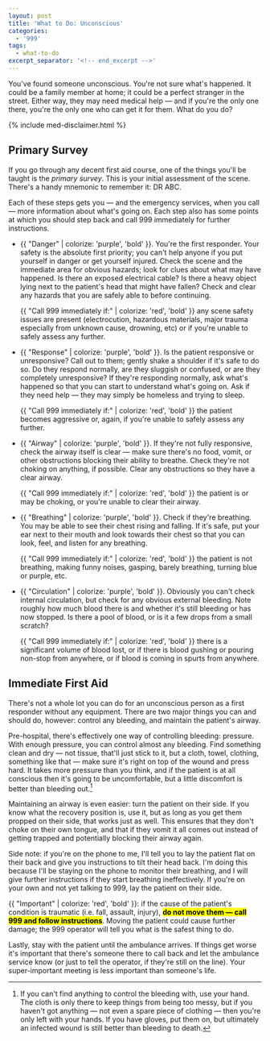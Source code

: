 ```yaml
---
layout: post
title: 'What to Do: Unconscious'
categories:
  - '999'
tags:
  - what-to-do
excerpt_separator: '<!-- end_excerpt -->'
---
```


You've found someone unconscious. You're not sure what's happened. It could be a family member at home; it could be a
perfect stranger in the street. Either way, they may need medical help &mdash; and if you're the only one there, you're
the only one who can get it for them. What do you do?

<!-- end_excerpt -->

{% include med-disclaimer.html %}

## Primary Survey
If you go through any decent first aid course, one of the things you'll be taught is the _primary survey_. This is your
initial assessment of the scene. There's a handy mnemonic to remember it: DR ABC.

Each of these steps gets you &mdash; and the emergency services, when you call &mdash; more information about what's
going on. Each step also has some points at which you should step back and call 999 immediately for further
instructions.

* {{ "Danger" | colorize: 'purple', 'bold' }}.
  You're the first responder. Your safety is the absolute first priority; you can't help anyone if you put
  yourself in danger or get yourself injured. Check the scene and the immediate area for obvious hazards; look for
  clues about what may have happened. Is there an exposed electrical cable? Is there a heavy object lying next to the
  patient's head that might have fallen? Check and clear any hazards that you are safely able to before continuing.

  {{ "Call 999 immediately if:" | colorize: 'red', 'bold' }} any scene safety issues are present (electrocution,
  hazardous materials, major trauma especially from unknown cause, drowning, etc) or if you're unable to safely assess
  any further.

* {{ "Response" | colorize: 'purple', 'bold' }}.
  Is the patient responsive or unresponsive? Call out to them; gently shake a shoulder if it's safe to do
  so. Do they respond normally, are they sluggish or confused, or are they completely unresponsive? If they're
  responding normally, ask what's happened so that you can start to understand what's going on. Ask if they need help
  &mdash; they may simply be homeless and trying to sleep.

  {{ "Call 999 immediately if:" | colorize: 'red', 'bold' }} the patient becomes aggressive or, again, if you're
  unable to safely assess any further.

* {{ "Airway" | colorize: 'purple', 'bold' }}.
  If they're not fully responsive, check the airway itself is clear &mdash; make sure there's no food,
  vomit, or other obstructions blocking their ability to breathe. Check they're not choking on anything, if possible.
  Clear any obstructions so they have a clear airway.

  {{ "Call 999 immediately if:" | colorize: 'red', 'bold' }} the patient is or may be choking, or you're unable to
  clear their airway.

* {{ "Breathing" | colorize: 'purple', 'bold' }}.
  Check if they're breathing. You may be able to see their chest rising and falling. If it's safe, put
  your ear next to their mouth and look towards their chest so that you can look, feel, and listen for any breathing.

  {{ "Call 999 immediately if:" | colorize: 'red', 'bold' }} the patient is not breathing, making funny noises,
  gasping, barely breathing, turning blue or purple, etc.

* {{ "Circulation" | colorize: 'purple', 'bold' }}.
  Obviously you can't check internal circulation, but check for any obvious external bleeding. Note
  roughly how much blood there is and whether it's still bleeding or has now stopped. Is there a pool of blood, or is it
  a few drops from a small scratch?

  {{ "Call 999 immediately if:" | colorize: 'red', 'bold' }} there is a significant volume of blood lost, or if there
  is blood gushing or pouring non-stop from anywhere, or if blood is coming in spurts from anywhere.

## Immediate First Aid
There's not a whole lot you can do for an unconscious person as a first responder without any equipment. There are two
major things you can and should do, however: control any bleeding, and maintain the patient's airway.

Pre-hospital, there's effectively one way of controlling bleeding: pressure. With enough pressure, you can control
almost any bleeding. Find something clean and dry &mdash; not tissue, that'll just stick to it, but a cloth, towel,
clothing, something like that &mdash; make sure it's right on top of the wound and press hard. It takes more pressure
than you think, and if the patient is at all conscious then it's going to be uncomfortable, but a little discomfort is
better than bleeding out.[^1]

Maintaining an airway is even easier: turn the patient on their side. If you know what the recovery position is, use it,
but as long as you get them propped on their side, that works just as well. This ensures that they don't choke on their
own tongue, and that if they vomit it all comes out instead of getting trapped and potentially blocking their airway
again.

Side note: if you're on the phone to me, I'll tell you to lay the patient flat on their back and give you instructions
to tilt their head back. I'm doing this because I'll be staying on the phone to monitor their breathing, and I will give
further instructions if they start breathing ineffectively. If you're on your own and not yet talking to 999, lay the
patient on their side.

{{ "Important" | colorize: 'red', 'bold' }}: if the cause of the patient's condition is traumatic (i.e. fall, assault,
injury), <mark><strong>do not move them &mdash; call 999 and follow instructions</strong></mark>. Moving the patient
could cause further damage; the 999 operator will tell you what is the safest thing to do.

Lastly, stay with the patient until the ambulance arrives. If things get worse it's important that there's someone there
to call back and let the ambulance service know (or just to tell the operator, if they're still on the line). Your
super-important meeting is less important than someone's life.



[^1]: If you can't find anything to control the bleeding with, use your hand. The cloth is only there to keep things
      from being too messy, but if you haven't got anything &mdash; not even a spare piece of clothing &mdash; then you're
      only left with your hands. If you have gloves, put them on, but ultimately an infected wound is still better than
      bleeding to death.
